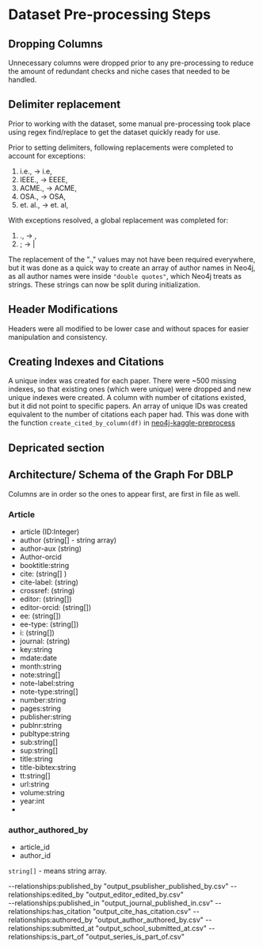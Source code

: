 # Dataset Pre-processing Steps 

## Dropping Columns
Unnecessary columns were dropped prior to any pre-processing to reduce the amount of redundant checks and niche cases that needed to be handled.

## Delimiter replacement
Prior to working with the dataset, some manual pre-processing took place using regex find/replace to get the dataset quickly ready for use.

Prior to setting delimiters, following replacements were completed to account for exceptions:
1. i.e., -> i.e,
2. IEEE., -> EEEE,
3. ACME., -> ACME,
4. OSA., -> OSA,
5. et. al., -> et. al,

With exceptions resolved, a global replacement was completed for:
1. ., -> ,
2. ; -> |

The replacement of the ".," values may not have been required everywhere, but it was done as a quick way to create an array of author names in Neo4j, as all author names were inside `"double quotes"`, which Neo4j treats as strings. These strings can now be split during initialization.

## Header Modifications
Headers were all modified to be lower case and without spaces for easier manipulation and consistency.

## Creating Indexes and Citations
A unique index was created for each paper. There were ~500 missing indexes, so that existing ones (which were unique) were dropped and new unique indexes were created. A column with number of citations existed, but it did not point to specific papers. An array of unique IDs was created equivalent to the number of citations each paper had. This was done with the function `create_cited_by_column(df)` in [neo4j-kaggle-preprocess](src/neo4j-kaggle-preprocess.py)


## Depricated section


## Architecture/ Schema of the Graph For DBLP
Columns are in order so the ones to appear first, are first in file as well.

### Article
- article (ID:Integer)
- author (string[] - string array)
- author-aux (string) 
- Author-orcid 
- booktitle:string
- cite: (string[] )
- cite-label: (string)
- crossref: (string)
- editor: (string[])
- editor-orcid: (string[])
- ee: (string[])
- ee-type: (string[])
- i: (string[])
- journal: (string)
- key:string
- mdate:date
- month:string
- note:string[]
- note-label:string
- note-type:string[]
- number:string
- pages:string
- publisher:string
- publnr:string
- publtype:string
- sub:string[]
- sup:string[]
- title:string
- title-bibtex:string
- tt:string[]
- url:string
- volume:string
- year:int
- 
### author_authored_by
- article_id
- author_id

`string[]` - means string array.

--relationships:published_by "output_psublisher_published_by.csv" 
--relationships:edited_by "output_editor_edited_by.csv"  
--relationships:published_in "output_journal_published_in.csv" 
--relationships:has_citation "output_cite_has_citation.csv" 
--relationships:authored_by "output_author_authored_by.csv"
--relationships:submitted_at "output_school_submitted_at.csv" 
--relationships:is_part_of "output_series_is_part_of.csv"

